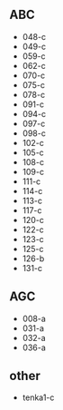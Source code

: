 ## ABC
- 048-c
- 049-c
- 059-c
- 062-c
- 070-c
- 075-c
- 078-c
- 091-c
- 094-c
- 097-c
- 098-c
- 102-c
- 105-c
- 108-c
- 109-c
- 111-c
- 114-c
- 113-c
- 117-c
- 120-c
- 122-c
- 123-c
- 125-c
- 126-b
- 131-c
## AGC
- 008-a
- 031-a
- 032-a
- 036-a
## other
- tenka1-c
